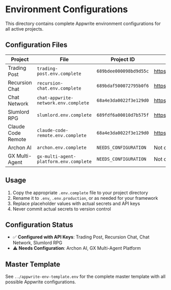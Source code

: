 # Environment Configurations

This directory contains complete Appwrite environment configurations for all active projects.

## Configuration Files

| Project | File | Project ID | Live URL |
|---------|------|------------|----------|
| Trading Post | `trading-post.env.complete` | `689bdee000098bd9d55c` | https://tradingpost.appwrite.network |
| Recursion Chat | `recursion-chat.env.complete` | `689bdaf500072795b0f6` | https://chat.recursionsystems.com |
| Chat Network | `chat-appwrite-network.env.complete` | `68a4e3da0022f3e129d0` | https://chat.appwrite.network |
| Slumlord RPG | `slumlord.env.complete` | `689fdf6a00010d7b575f` | https://slumlord.appwrite.network |
| Claude Code Remote | `claude-code-remote.env.complete` | `68a4e3da0022f3e129d0` | https://remote.appwrite.network |
| Archon AI | `archon.env.complete` | `NEEDS_CONFIGURATION` | Not deployed |
| GX Multi-Agent | `gx-multi-agent-platform.env.complete` | `NEEDS_CONFIGURATION` | Not deployed |

## Usage

1. Copy the appropriate `.env.complete` file to your project directory
2. Rename it to `.env`, `.env.production`, or as needed for your framework
3. Replace placeholder values with actual secrets and API keys
4. Never commit actual secrets to version control

## Configuration Status

- ✅ **Configured with API Keys**: Trading Post, Recursion Chat, Chat Network, Slumlord RPG
- ⚠️ **Needs Configuration**: Archon AI, GX Multi-Agent Platform

## Master Template

See `../appwrite-env-template.env` for the complete master template with all possible Appwrite configurations.